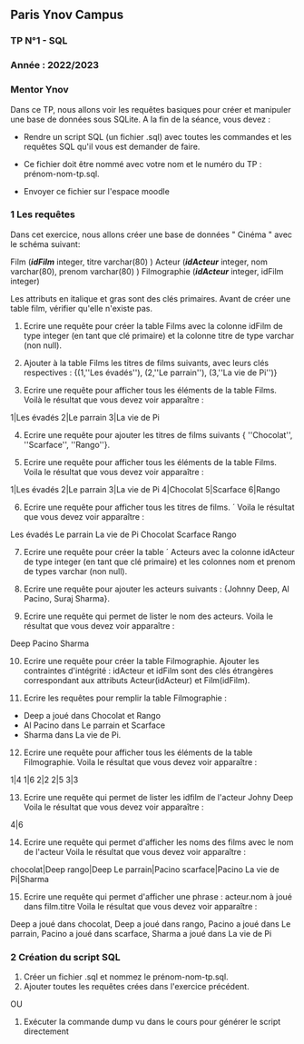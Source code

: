 ## Paris Ynov Campus

### TP N°1 - SQL
### Année : 2022/2023
### Mentor Ynov

Dans ce TP, nous allons voir les requêtes basiques pour créer et manipuler une base de données sous SQLite. A la fin de la séance, vous devez :

- Rendre un script SQL (un fichier .sql) avec toutes les commandes et les requêtes SQL qu'il vous est demander de faire.

- Ce fichier doit être nommé avec votre nom et le numéro du TP : prénom-nom-tp.sql.

- Envoyer ce fichier sur l'espace moodle

### 1 Les requêtes

Dans cet exercice, nous allons créer une base de données " Cinéma " avec le schéma suivant:

Film (***idFilm*** integer, titre varchar(80) )
Acteur (***idActeur*** integer, nom varchar(80), prenom varchar(80) )
Filmographie (***idActeur*** integer, idFilm integer)

Les attributs en italique et gras sont des clés primaires.
Avant de créer une table film, vérifier qu'elle n'existe pas.

1. Ecrire une requête pour créer la table Films avec la colonne idFilm de type integer (en tant que clé primaire) et la colonne titre de type varchar (non null).

2. Ajouter à la table Films les titres de films suivants, avec leurs clés respectives : 
{(1,''Les évadés''), (2,''Le parrain''), (3,''La vie de Pi'')}

3. Ecrire une requête pour afficher tous les éléments de la table Films.
Voilà le résultat que vous devez voir apparaître :

1|Les évadés
2|Le parrain
3|La vie de Pi

4. Ecrire une requête pour ajouter les titres de films suivants { ''Chocolat'',  ''Scarface'', ''Rango''}.

5. Ecrire une requête pour afficher tous les éléments de la table Films.
Voila le résultat que vous devez voir apparaître :

1|Les évadés
2|Le parrain
3|La vie de Pi
4|Chocolat
5|Scarface
6|Rango

6. Ecrire une requête pour afficher tous les titres de films. ´
Voila le résultat que vous devez voir apparaître :

Les évadés
Le parrain
La vie de Pi
Chocolat
Scarface
Rango

7. Ecrire une requête pour créer la table ´ Acteurs avec la colonne idActeur de type integer (en tant que clé primaire) et les colonnes nom et prenom de types varchar (non null).

8. Ecrire une requête pour ajouter les acteurs suivants : {Johnny Deep, Al Pacino, Suraj
Sharma}.

9. Ecrire une requête qui permet de lister le nom des acteurs.
Voila le résultat que vous devez voir apparaître :

Deep
Pacino
Sharma

10. Ecrire une requête pour créer la table Filmographie. Ajouter les contraintes d'intégrité :
idActeur et idFilm sont des clés étrangères correspondant aux attributs Acteur(idActeur)
et Film(idFilm).

11. Ecrire les requêtes pour remplir la table Filmographie :
- Deep a joué dans Chocolat et Rango
- Al Pacino dans Le parrain et Scarface 	
- Sharma dans La vie de Pi.

12. Ecrire une requête pour afficher tous les éléments de la table Filmographie.
Voila le résultat que vous devez voir apparaître :

1|4
1|6
2|2
2|5
3|3

13. Ecrire une requête qui permet de lister les idfilm de l'acteur Johny Deep
Voila le résultat que vous devez voir apparaître :

4|6

14. Ecrire une requête qui permet d'afficher les noms des films avec le nom de l'acteur
Voila le résultat que vous devez voir apparaître :

chocolat|Deep
rango|Deep
Le parrain|Pacino
scarface|Pacino
La vie de Pi|Sharma

15. Ecrire une requête qui permet d'afficher une phrase : acteur.nom à joué dans film.titre
Voila le résultat que vous devez voir apparaître :

Deep a joué dans chocolat,
Deep a joué dans rango,
Pacino a joué dans Le parrain,
Pacino a joué dans scarface,
Sharma a joué dans La vie de Pi

### 2 Création du script SQL

1. Créer un fichier .sql et nommez le prénom-nom-tp.sql.
2. Ajouter toutes les requêtes crées dans l'exercice précédent.

OU

1. Exécuter la commande dump vu dans le cours pour générer le script directement
